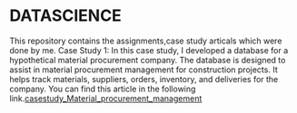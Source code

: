 # DATASCIENCE
This repository contains the assignments,case study articals  which were done by me.
Case Study 1: In this case study, I developed a database for a hypothetical material procurement company. 
               The database is designed to assist in material procurement management for construction projects.
               It helps track materials, suppliers, orders, inventory, and deliveries for the company.
               You can find this article in the following link.[casestudy_Material_procurement_management]()
